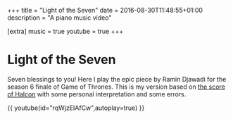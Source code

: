 +++
title = "Light of the Seven"
date = 2016-08-30T11:48:55+01:00
description = "A piano music video"

[extra]
music = true
youtube = true
+++

# Light of the Seven

Seven blessings to you! Here I play the epic piece by Ramin Djawadi for the season 6 finale of Game of Thrones. This is my version based on [the score of Halcon](https://www.youtube.com/watch?v=7-7V_80EqzY) with some personal interpretation and some errors.

{{  youtube(id="rqWjzEIAfCw",autoplay=true) }}

